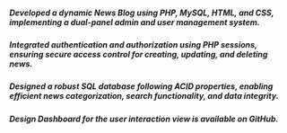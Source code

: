 ##### Developed a dynamic News Blog using PHP, MySQL, HTML, and CSS, implementing a dual-panel admin and user management system.
##### Integrated authentication and authorization using PHP sessions, ensuring secure access control for creating, updating, and deleting news.
##### Designed a robust SQL database following ACID properties, enabling efficient news categorization, search functionality, and data integrity.
##### Design Dashboard for the user interaction view is available on GitHub.
